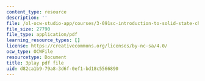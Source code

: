 ```yaml
---
content_type: resource
description: ''
file: /ol-ocw-studio-app/courses/3-091sc-introduction-to-solid-state-chemistry-fall-2010/d82ca1b979a83d6f0ef1bd18c5566890_YwKqzngTcLw.pdf
file_size: 27790
file_type: application/pdf
learning_resource_types: []
license: https://creativecommons.org/licenses/by-nc-sa/4.0/
ocw_type: OCWFile
resourcetype: Document
title: 3play pdf file
uid: d82ca1b9-79a8-3d6f-0ef1-bd18c5566890
---
```

